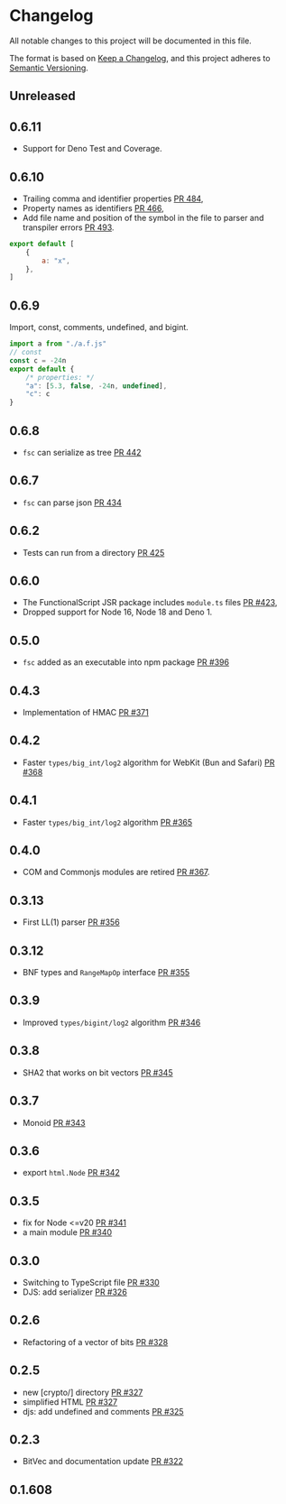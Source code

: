 # Changelog

All notable changes to this project will be documented in this file.

The format is based on [Keep a Changelog](https://keepachangelog.com/en/1.0.0/),
and this project adheres to [Semantic Versioning](https://semver.org/spec/v2.0.0.html).

## Unreleased

## 0.6.11

- Support for Deno Test and Coverage.

## 0.6.10

- Trailing comma and identifier properties [PR 484](https://github.com/functionalscript/functionalscript/pull/484),
- Property names as identifiers [PR 466](https://github.com/functionalscript/functionalscript/pull/466),
- Add file name and position of the symbol in the file to parser and transpiler errors [PR 493](https://github.com/functionalscript/functionalscript/pull/493).

```js
export default [
    {
        a: "x",
    },
]
```

## 0.6.9

Import, const, comments, undefined, and bigint.

```js
import a from "./a.f.js"
// const
const c = -24n
export default {
    /* properties: */
    "a": [5.3, false, -24n, undefined],
    "c": c
}
```

## 0.6.8

- `fsc` can serialize as tree [PR 442](https://github.com/functionalscript/functionalscript/pull/442)

## 0.6.7

- `fsc` can parse json [PR 434](https://github.com/functionalscript/functionalscript/pull/434)

## 0.6.2

- Tests can run from a directory [PR 425](https://github.com/functionalscript/functionalscript/pull/425)

## 0.6.0

- The FunctionalScript JSR package includes `module.ts` files [PR #423](https://github.com/functionalscript/functionalscript/pull/423),
- Dropped support for Node 16, Node 18 and Deno 1.

## 0.5.0

- `fsc` added as an executable into npm package [PR #396](https://github.com/functionalscript/functionalscript/pull/396)

## 0.4.3

- Implementation of HMAC [PR #371](https://github.com/functionalscript/functionalscript/pull/371)

## 0.4.2

- Faster `types/big_int/log2` algorithm for WebKit (Bun and Safari) [PR #368](https://github.com/functionalscript/functionalscript/pull/368)

## 0.4.1

- Faster `types/big_int/log2` algorithm [PR #365](https://github.com/functionalscript/functionalscript/pull/365)

## 0.4.0

- COM and Commonjs modules are retired [PR #367](https://github.com/functionalscript/functionalscript/pull/367).

## 0.3.13

- First LL(1) parser [PR #356](https://github.com/functionalscript/functionalscript/pull/356)

## 0.3.12

- BNF types and `RangeMapOp` interface [PR #355](https://github.com/functionalscript/functionalscript/pull/355)

## 0.3.9

- Improved `types/bigint/log2` algorithm [PR #346](https://github.com/functionalscript/functionalscript/pull/346)

## 0.3.8

- SHA2 that works on bit vectors [PR #345](https://github.com/functionalscript/functionalscript/pull/345)

## 0.3.7

- Monoid [PR #343](https://github.com/functionalscript/functionalscript/pull/343)

## 0.3.6

- export `html.Node` [PR #342](https://github.com/functionalscript/functionalscript/pull/342)

## 0.3.5

- fix for Node <=v20 [PR #341](https://github.com/functionalscript/functionalscript/pull/341)
- a main module [PR #340](https://github.com/functionalscript/functionalscript/pull/340)

## 0.3.0

- Switching to TypeScript file [PR #330](https://github.com/functionalscript/functionalscript/pull/330)
- DJS: add serializer [PR #326](https://github.com/functionalscript/functionalscript/pull/326)

## 0.2.6

- Refactoring of a vector of bits [PR #328](https://github.com/functionalscript/functionalscript/pull/328)

## 0.2.5

- new [crypto/] directory [PR #327](https://github.com/functionalscript/functionalscript/pull/327)
- simplified HTML [PR #327](https://github.com/functionalscript/functionalscript/pull/327)
- djs: add undefined and comments [PR #325](https://github.com/functionalscript/functionalscript/pull/325)

## 0.2.3

- BitVec and documentation update [PR #322](https://github.com/functionalscript/functionalscript/pull/322)

## 0.1.608
